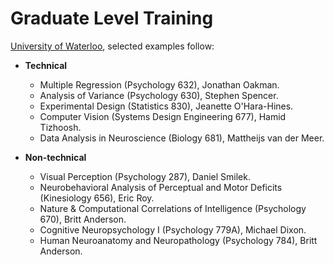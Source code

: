 Graduate Level Training
=======================

[University of Waterloo](http://www.uwaterloo.ca/), selected
examples follow:

* **Technical**
    + Multiple Regression (Psychology 632), Jonathan Oakman.
    + Analysis of Variance (Psychology 630), Stephen Spencer.
    + Experimental Design (Statistics 830), Jeanette O'Hara-Hines.
    + Computer Vision (Systems Design Engineering 677), Hamid Tizhoosh. 
    + Data Analysis in Neuroscience (Biology 681),
	Mattheijs van der Meer.

* **Non-technical**
    + Visual Perception (Psychology 287), Daniel Smilek.
    + Neurobehavioral Analysis of Perceptual and Motor Deficits (Kinesiology 656), Eric Roy.
    + Nature & Computational Correlations of Intelligence (Psychology 670), Britt Anderson.
    + Cognitive Neuropsychology I (Psychology 779A), Michael Dixon.
    + Human Neuroanatomy and Neuropathology (Psychology 784), Britt Anderson.

  

